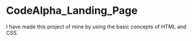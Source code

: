 # CodeAlpha_Landing_Page
I have made this project of mine by using the basic concepts of HTML and CSS.
